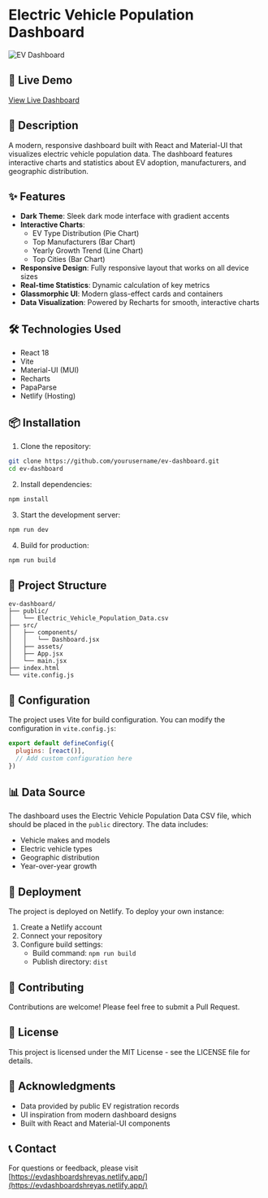 # Electric Vehicle Population Dashboard

![EV Dashboard](https://evdashboardshreyas.netlify.app/api/placeholder/1200/600)

## 🚀 Live Demo
[View Live Dashboard](https://evdashboardshreyas.netlify.app/)

## 📝 Description
A modern, responsive dashboard built with React and Material-UI that visualizes electric vehicle population data. The dashboard features interactive charts and statistics about EV adoption, manufacturers, and geographic distribution.

## ✨ Features

- **Dark Theme**: Sleek dark mode interface with gradient accents
- **Interactive Charts**: 
  - EV Type Distribution (Pie Chart)
  - Top Manufacturers (Bar Chart)
  - Yearly Growth Trend (Line Chart)
  - Top Cities (Bar Chart)
- **Responsive Design**: Fully responsive layout that works on all device sizes
- **Real-time Statistics**: Dynamic calculation of key metrics
- **Glassmorphic UI**: Modern glass-effect cards and containers
- **Data Visualization**: Powered by Recharts for smooth, interactive charts

## 🛠️ Technologies Used

- React 18
- Vite
- Material-UI (MUI)
- Recharts
- PapaParse
- Netlify (Hosting)

## 📦 Installation

1. Clone the repository:
```bash
git clone https://github.com/yourusername/ev-dashboard.git
cd ev-dashboard
```

2. Install dependencies:
```bash
npm install
```

3. Start the development server:
```bash
npm run dev
```

4. Build for production:
```bash
npm run build
```

## 📁 Project Structure
```
ev-dashboard/
├── public/
│   └── Electric_Vehicle_Population_Data.csv
├── src/
│   ├── components/
│   │   └── Dashboard.jsx
│   ├── assets/
│   ├── App.jsx
│   └── main.jsx
├── index.html
└── vite.config.js
```

## 🔧 Configuration
The project uses Vite for build configuration. You can modify the configuration in `vite.config.js`:

```javascript
export default defineConfig({
  plugins: [react()],
  // Add custom configuration here
})
```

## 📊 Data Source
The dashboard uses the Electric Vehicle Population Data CSV file, which should be placed in the `public` directory. The data includes:
- Vehicle makes and models
- Electric vehicle types
- Geographic distribution
- Year-over-year growth

## 🚀 Deployment
The project is deployed on Netlify. To deploy your own instance:

1. Create a Netlify account
2. Connect your repository
3. Configure build settings:
   - Build command: `npm run build`
   - Publish directory: `dist`

## 🤝 Contributing
Contributions are welcome! Please feel free to submit a Pull Request.

## 📄 License
This project is licensed under the MIT License - see the LICENSE file for details.

## 🙏 Acknowledgments
- Data provided by public EV registration records
- UI inspiration from modern dashboard designs
- Built with React and Material-UI components

## 📞 Contact
For questions or feedback, please visit [https://evdashboardshreyas.netlify.app/](https://evdashboardshreyas.netlify.app/)